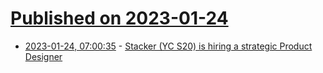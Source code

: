 # [Published on 2023-01-24](index.md)

* [2023-01-24, 07:00:35](https://news.ycombinator.com/item?id=34500366) - [Stacker (YC S20) is hiring a strategic Product Designer](https://apply.workable.com/stackerhq/j/315EE1DB57/)

